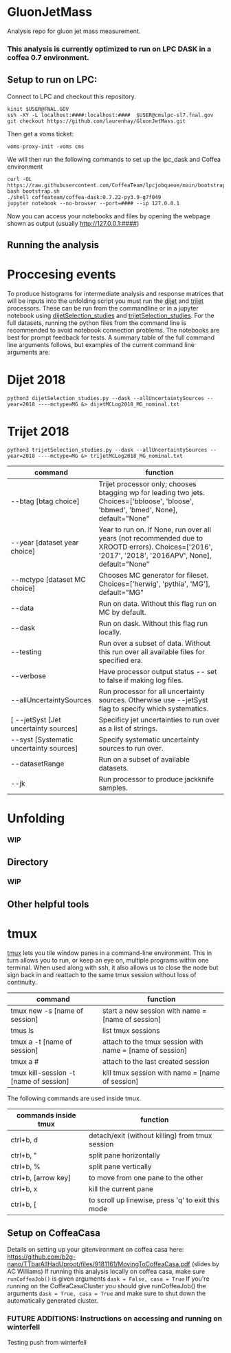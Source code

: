 # GluonJetMass
Analysis repo for gluon jet mass measurement.


### This analysis is currently optimized to run on LPC DASK in a coffea 0.7 environment.

## Setup to run on LPC:
Connect to LPC and checkout this repository.
```
kinit $USER@FNAL.GOV
ssh -XY -L localhost:####:localhost:####  $USER@cmslpc-sl7.fnal.gov
git checkout https://github.com/laurenhay/GluonJetMass.git
```
Then get a voms ticket:
```
voms-proxy-init -voms cms
```
We will then run the following commands to set up the lpc_dask and Coffea environment
```
curl -OL https://raw.githubusercontent.com/CoffeaTeam/lpcjobqueue/main/bootstrap.sh
bash bootstrap.sh
./shell coffeateam/coffea-dask:0.7.22-py3.9-g7f049
jupyter notebook --no-browser --port=#### --ip 127.0.0.1
```
Now you can access your notebooks and files by opening the webpage shown as output (usually http://127.0.0.1:####)
## Running the analysis

# Proccesing events

To produce histograms for intermediate analysis and response matrices that will be inputs into the unfolding script you must run the [dijet](https://github.com/laurenhay/GluonJetMass/blob/main/python/dijetProcessor.py) and [trijet](https://github.com/laurenhay/GluonJetMass/blob/main/python/trijetProcessor.py) processors.
These can be run from the commandline or in a jupyter notebook using [dijetSelection_studies](https://github.com/laurenhay/GluonJetMass/blob/main/dijetSelection_studies.py) and [trijetSelection_studies](https://github.com/laurenhay/GluonJetMass/blob/main/trijetSelection_studies.py).
For the full datasets, running the python files from the command line is recommended to avoid notebook connection problems. The notebooks are best for prompt feedback for tests.
A summary table of the full command line arguments follows, but examples of the current command line arguments are:
# Dijet 2018
```
python3 dijetSelection_studies.py --dask --allUncertaintySources --year=2018 ----mctype=MG &> dijetMCLog2018_MG_nominal.txt
```
# Trijet 2018
```
python3 trijetSelection_studies.py --dask --allUncertaintySources --year=2018 ----mctype=MG &> trijetMCLog2018_MG_nominal.txt
```
 
| command | function |
| ------ | ------ |
| --btag [btag choice]| Trijet processor only; chooses btagging wp for leading two jets. Choices=['bbloose', 'bloose', 'bbmed', 'bmed', None], default="None" |
| --year [dataset year choice] | Year to run on. If None, run over all years (not recommended due to XROOTD errors). Choices=['2016', '2017', '2018', '2016APV', None], default="None" |
| --mctype [dataset MC choice] | Chooses MC generator for fileset. Choices=['herwig', 'pythia', 'MG'], default="MG" |
| --data | Run on data. Without this flag run on MC by default. |
| --dask | Run on dask. Without this flag run locally. |
| --testing | Run over a subset of data. Without this run over all available files for specified era. |
| --verbose | Have processor output status -- set to false if making log files. |
| --allUncertaintySources | Run processor for all uncertainty sources. Otherwise use --jetSyst flag to specify which systematics. |
[ --jetSyst [Jet uncertainty sources]| Specificy jet uncertainties to run over as a list of strings. |
| --syst [Systematic uncertainty sources] | Specify systematic uncertainty sources to run over. |
| --datasetRange | Run on a subset of available datasets. |
| --jk | Run processor to produce jackknife samples. |

# Unfolding

### WIP


## Directory

### WIP

## Other helpful tools

# tmux

[tmux](https://github.com/tmux/tmux/wiki) lets you tile window panes in a command-line environment. This in turn allows you to run, or keep an eye on, multiple programs within one terminal. When used along with ssh, it also allows us to close the node but sign back in and reattach to the same tmux session without loss of continuity.
 
| command | function |
| ------ | ------ |
| tmux new -s [name of session] | start a new session with name = [name of session] |
| tmus ls | list tmux sessions |
| tmux a -t [name of session] | attach to the tmux session with name = [name of session] |
| tmux a # | attach to the last created session |
|tmux kill-session -t [name of session]| kill tmux session with name = [name of session] |
 
The following commands are used inside tmux.
 
| commands inside tmux | function |
| ------ | ------ |
| ctrl+b, d | detach/exit (without killing) from tmux session |
| ctrl+b, " | split pane horizontally |
| ctrl+b, % | split pane vertically |
|ctrl+b, [arrow key]| to move from one pane to the other|
|ctrl+b, x | kill the current pane|
| ctrl+b, [ | to scroll up linewise, press 'q' to exit this mode |


## Setup on CoffeaCasa


Details on setting up your gitenvironment on coffea casa here: https://github.com/b2g-nano/TTbarAllHadUproot/files/9181161/MovingToCoffeaCasa.pdf (slides by AC Williams)
If running this analysis locally on coffea casa, make sure `runCoffeaJob()` is given arguments `dask = False, casa = True`
If you're running on the CoffeaCasaCluster you should give runCoffeaJob() the arguments `dask = True, casa = True` and make sure to shut down the automatically generated cluster.


### FUTURE ADDITIONS: Instructions on accessing and running on winterfell

Testing push from winterfell
